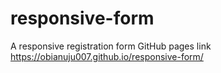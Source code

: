# responsive-form
A responsive registration form
 GitHub pages link 
https://obianuju007.github.io/responsive-form/
